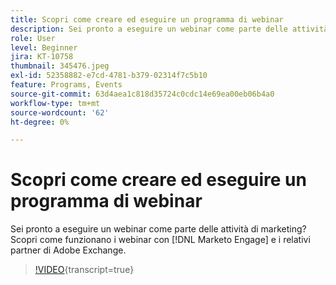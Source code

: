 ```yaml
---
title: Scopri come creare ed eseguire un programma di webinar
description: Sei pronto a eseguire un webinar come parte delle attività di marketing? Scopri come funzionano i webinar con [!DNL Marketo Engage] e i relativi partner di Adobe Exchange.
role: User
level: Beginner
jira: KT-10758
thumbnail: 345476.jpeg
exl-id: 52358882-e7cd-4781-b379-02314f7c5b10
feature: Programs, Events
source-git-commit: 63d4aea1c818d35724c0cdc14e69ea00eb06b4a0
workflow-type: tm+mt
source-wordcount: '62'
ht-degree: 0%

---
```


# Scopri come creare ed eseguire un programma di webinar

Sei pronto a eseguire un webinar come parte delle attività di marketing? Scopri come funzionano i webinar con [!DNL Marketo Engage] e i relativi partner di Adobe Exchange.

>[!VIDEO](https://video.tv.adobe.com/v/3411663/?quality=12&learn=on&captions=ita){transcript=true}
